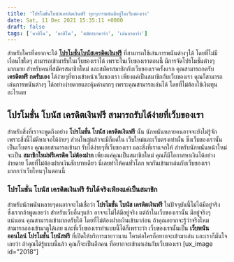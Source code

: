 ```yaml
---
title: 'โปรโมชั่นโบนัสเครดิตเงินฟรี ทุกๆการพนันมีอยู่ในเว็บของเรา'
date: Sat, 11 Dec 2021 15:35:11 +0000
draft: false
tags: ['คาสิโน', 'คาสิโน', 'สมัครบาคาร่า', 'เล่นบาคาร่า']
---
```


สำหรับใครที่อยากจะได้ [**โปรโมชั่นโบนัสเครดิตเงินฟรี**](/archives/) ที่สามารถใช้เล่นการพนันต่างๆได้ โดยที่ไม่มีเงื่อนไขใดๆ สามารถเข้ามารับในเว็บของเราได้ เพราะในเว็บของเราตอนนี้ มีการจัดโปรโมชั่นต่างๆมากมาย สำหรับคนที่สมัครสมาชิกใหม่ และสมัครสมาชิกกับเว็บของเราครั้งแรก คุณสามารถกดรับ **เครดิตฟรี กดรับเอง** ได้ง่ายๆที่ทางเข้าหน้าเว็บของเรา เพียงแค่เป็นสมาชิกกับเว็บของเรา คุณก็สามารถเล่นการพนันต่างๆ ได้อย่างง่ายดายและคุ้มค่ามากๆ เพราะคุณสามารถเล่นได้ โดยที่ไม่ต้องใช้เงินทุนอะไรเลย

**โปรโมชั่น โบนัส เครดิตเงินฟรี สามารถรับได้ง่ายที่เว็บของเรา**
---------------------------------------------------------------

สำหรับสิ่งที่เราจะพูดถึงอย่าง **โปรโมชั่น โบนัส เครดิตเงินฟรี** นั้น นักพนันหลายคนอาจจะยังไม่รู้จัก เพราะสิ่งนี้ไม่ดีหาเจอได้ง่ายๆ ส่วนใหญ่แล้วจะมีก็แค่ใน เว็บใหม่และเว็บตรงเท่านั้น ซึ่งเว็บของเรานั้นเป็นเว็บตรง คุณเลยสามารถเข้ามา รับได้ง่ายๆที่เว็บของเรา และสิ่งที่เราแจกให้ สำหรับนักพนันหน้าใหม่จะเป็น **สมาชิกใหม่ฟรีเครดิต ไม่ต้องฝาก** เพียงแค่คุณเป็นสมาชิกใหม่ คุณก็มีโอกาสหาเงินได้อย่างง่ายดาย โดยที่ไม่ต้องฝากเงินสักบาทเดียว นี่เลยทำให้คนทั่วโลก พากันเข้ามาเล่นกับเว็บของเรา มากกว่าเว็บไหนๆในตอนนี้

### **โปรโมชั่น โบนัส เครดิตเงินฟรี รับได้จริงเพียงแค่เป็นสมาชิก**

สำหรับนักพนันหลายๆคนอาจจะไม่เชื่อว่า **โปรโมชั่น โบนัส เครดิตเงินฟรี** ในปัจจุบันนี้ไม่ได้มีอยู่จริง ซึ่งเรากล้าพูดเลยว่า สำหรับเว็บอื่นๆแล้ว อาจจะไม่ได้มีอยู่จริง แต่ถ้าในเว็บของเรานั้น มีอยู่จริงๆแน่นอน คุณสามารถเข้ามากดรับได้ โดยที่ไม่ต้องฝากเงินเข้ามาก่อน ถ้าคุณอยากจะรู้ว่าจริงไหม สามารถลองเข้ามาดูได้เลย และที่เว็บของเราทำแบบนี้ได้ก็เพราะว่า เว็บของเรานั้นเป็น **เว็บพนันออนไลน์ โปรโมชั่น โบนัสฟรี** ที่เปิดให้บริการมายาวนาน ใครต่อใครก็อยากจะเข้ามาเล่น และเราก็มั่นใจเลยว่า ถ้าคุณได้รู้แบบนี้แล้ว คุณก็จะเป็นอีกคน ที่อยากจะเข้ามาเล่นกับเว็บของเรา \[ux\_image id="2018"\]
